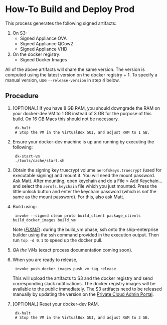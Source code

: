 # How-To Build and Deploy Prod

This process generates the following signed artifacts:

1. On S3:
    - Signed Appliance OVA
    - Signed Appliance QCow2
    - Signed Appliance VHD
2. On the docker registry:
    - Signed Docker Images

All of the above artifacts will share the same version. The version is computed
using the latest version on the docker registry + 1. To specify a manual
version, use `--release-version` in step 4 below.

## Procedure

1. [OPTIONAL] If you have 8 GB RAM, you should downgrade the RAM on your
   docker-dev VM to 1 GB instead of 3 GB for the purpose of this build. On 16
   GB Macs this should not be necessary.

        dk-halt
        # Stop the VM in the VirtualBox GUI, and adjust RAM to 1 GB.

2. Ensure your docker-dev machine is up and running by executing the following:

        dk-start-vm
        ./tools/cache/start.sh

3. Obtain the signing key truecrypt volume `aerofskeys.truecrypt` (used for
   executable signing) and mount it. You will need the mount password. Ask
   Matt. After mounting, open keychain and do a File > Add Keychain... and
   select the `aerofs.keychain` file which you just mounted. Press the little
   unlock button and enter the keychain password (which is _not_ the same as
   the mount password). For this, also ask Matt.

4. Build using:

        invoke --signed clean proto build_client package_clients build_docker_images build_vm

   Note ([*FIXME*](https://aerofs.atlassian.net/browse/ENG-2455)): during the
   build_vm phase, ssh onto the ship-enterprise builder using the ssh command
   provided in the execution output. Then run `top -d 0.1` to speed up the
   docker pull.

5. *QA the VMs* (exact process documentation coming soon).

6. When you are ready to release,

        invoke push_docker_images push_vm tag_release

   This will upload the artifacts to S3 and the docker registry and send
   corresponding slack notifications. The docker registry images will be
   available to the public immediately. The S3 artifacts need to be released
   manually by updating the version on the
   [Private Cloud Admin Portal](http://enterprise.aerofs.com:8000/release).

7. [OPTIONAL] Reset your docker-dev RAM.

        dk-halt
        # Stop the VM in the VirtualBox GUI, and adjust RAM to 3 GB.

